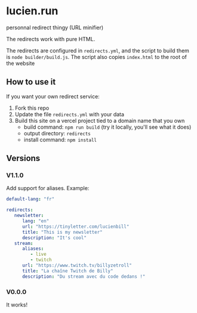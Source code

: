 # lucien.run
personnal redirect thingy (URL minifier)

The redirects work with pure HTML.

The redirects are configured in `redirects.yml`, and the script to build them is `node builder/build.js`.
The script also copies `index.html` to the root of the website

## How to use it
If you want your own redirect service: 
1. Fork this repo
2. Update the file `redirects.yml` with your data
3. Build this site on a vercel project tied to a domain name that you own
   - build command: `npm run build` (try it locally, you'll see what it does)
   - output directory: `redirects`
   - install command: `npm install`

## Versions

### V1.1.0

Add support for aliases.
Example:

```yaml
default-lang: "fr"

redirects:
   newsletter:
      lang: "en"
      url: "https://tinyletter.com/lucienbill"
      title: "This is my newsletter"
      description: "It's cool"
   stream:
      aliases: 
         - live
         - twitch
      url: "https://www.twitch.tv/billyzetroll"
      title: "La chaîne Twitch de Billy"
      description: "Du stream avec du code dedans !"
```

### V0.0.0
It works!